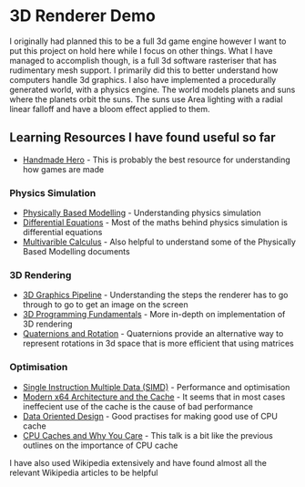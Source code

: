 # 3D Renderer Demo
I originally had planned this to be a full 3d game engine however I want to put this project on hold here while I focus on other things. What I have managed to accomplish though, is a full 3d software rasteriser that has rudimentary mesh support. I primarily did this to better understand how computers handle 3d graphics. I also have implemented a procedurally generated world, with a physics engine. The world models planets and suns where the planets orbit the suns. The suns use Area lighting with a radial linear falloff and have a bloom effect applied to them.



## Learning Resources I have found useful so far
* [Handmade Hero](https://handmadehero.org/) - This is probably the best resource for understanding how games are made
### Physics Simulation
* [Physically Based Modelling](http://www.cs.cmu.edu/~baraff/pbm/pbm.html) - Understanding physics simulation
* [Differential Equations](https://youtube.com/playlist?list=PLZHQObOWTQDNPOjrT6KVlfJuKtYTftqH6) - Most of the maths behind physics simulation is differential equations
* [Multivarible Calculus](https://youtube.com/playlist?list=PLSQl0a2vh4HC5feHa6Rc5c0wbRTx56nF7) - Also helpful to understand some of the Physically Based Modelling documents

### 3D Rendering
* [3D Graphics Pipeline](https://youtu.be/7qUuzRY5YwI) - Understanding the steps the renderer has to go through to go to get an image on the screen
* [3D Programming Fundamentals](https://youtube.com/playlist?list=PLqCJpWy5Fohe8ucwhksiv9hTF5sfid8lA) - More in-depth on implementation of 3D rendering
* [Quaternions and Rotation](https://graphics.stanford.edu/courses/cs348a-17-winter/Papers/quaternion.pdf) - Quaternions provide an alternative way to represent rotations in 3d space that is more efficient that using matrices

### Optimisation
* [Single Instruction Multiple Data (SIMD)](https://en.wikipedia.org/wiki/Single_instruction,_multiple_data) - Performance and optimisation
* [Modern x64 Architecture and the Cache](https://youtu.be/tk5P7mt2fAw) - It seems that in most cases ineffecient use of the cache is the cause of bad performance
* [Data Oriented Design](https://youtu.be/rX0ItVEVjHc) - Good practises for making good use of CPU cache
* [CPU Caches and Why You Care](https://youtu.be/WDIkqP4JbkE) - This talk is a bit like the previous outlines on the importance of CPU cache

I have also used Wikipedia extensively and have found almost all the relevant Wikipedia articles to be helpful
